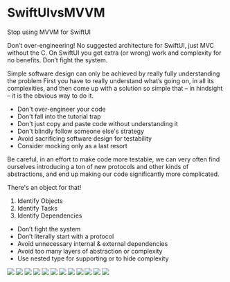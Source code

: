 # SwiftUIvsMVVM

Stop using MVVM for SwiftUI

Don’t over-engineering! No suggested architecture for SwiftUI, just MVC without the C. On SwiftUI you get extra (or wrong) work and complexity for no benefits. Don’t fight the system.

Simple software design can only be achieved by really fully understanding the problem First you have to really understand what’s going on, in all its complexities, and then come up with a solution so simple that – in hindsight – it is the obvious way to do it.

- Don't over-engineer your code
- Don't fall into the tutorial trap
- Don't just copy and paste code without understanding it
- Don't blindly follow someone else's strategy
- Avoid sacrificing software design for testability
- Consider mocking only as a last resort

Be careful, in an effort to make code more testable, we can very often find ourselves introducing a ton of new protocols and other kinds of abstractions, and end up making our code significantly more complicated.

There's an object for that!

1. Identify Objects
2. Identify Tasks
3. Identify Dependencies

- Don’t fight the system
- Don’t literally start with a protocol
- Avoid unnecessary internal & external dependencies
- Avoid too many layers of abstraction or complexity
- Use nested type for supporting or to hide complexity

![](https://raw.githubusercontent.com/garranhado/SwiftUIvsMVVM/main/46E62DED-A5FA-42C9-B681-86C92B14383D.jpeg)
![](https://raw.githubusercontent.com/garranhado/SwiftUIvsMVVM/main/DA6D8902-D9FB-40EA-81EC-308B2F5226F9.jpeg)
![](https://raw.githubusercontent.com/garranhado/SwiftUIvsMVVM/main/62B6214C-42A1-4297-9B2C-67CD06DC762A.jpeg)
![](https://raw.githubusercontent.com/garranhado/SwiftUIvsMVVM/main/F1E69B77-F598-45B6-B173-1C6CAC2F057B.jpeg)
![](https://raw.githubusercontent.com/garranhado/SwiftUIvsMVVM/main/478BE8D7-BF00-4530-B6F1-ED37A3DEE96B.jpeg)
![](https://raw.githubusercontent.com/garranhado/SwiftUIvsMVVM/main/05B6D63E-2165-4B17-AA8E-CACDC7E37724.jpeg)
![](https://raw.githubusercontent.com/garranhado/SwiftUIvsMVVM/main/B5F71DDC-772C-46A1-BA93-E1E1D93EE133.jpeg)
![](https://raw.githubusercontent.com/garranhado/SwiftUIvsMVVM/main/EC0F6A0F-BD58-41BF-BB34-64F9A9C9813A.jpeg)
![](https://raw.githubusercontent.com/garranhado/SwiftUIvsMVVM/main/61D01C59-00F5-4A7E-A594-4B44EE9FA1BA.jpeg)
![](https://raw.githubusercontent.com/garranhado/SwiftUIvsMVVM/main/F8F432E6-D94E-4CCF-8756-9E2D867650BA.jpeg)
![](https://raw.githubusercontent.com/garranhado/SwiftUIvsMVVM/main/C2A5B058-EDC6-4158-9678-E640C6D9878D.jpeg)
![](https://raw.githubusercontent.com/garranhado/SwiftUIvsMVVM/main/9610EEFC-E457-4724-821C-D4CB660A1AD1.jpeg)
